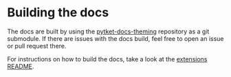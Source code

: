 # Building the docs

The docs are built by using the [pytket-docs-theming](https://github.com/CQCL/pytket-docs-theming/) repository as a git submodule. If there are issues with the docs build, feel free to open an issue or pull request there.

For instructions on how to build the docs, take a look at the [extensions README](https://github.com/CQCL/pytket-docs-theming/blob/main/extensions/README.md).
